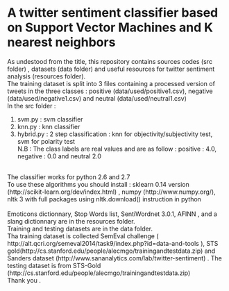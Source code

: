 # A twitter sentiment classifier based on Support Vector Machines and K nearest neighbors
As undestood from the title, this repository contains sources codes (src folder) , datasets (data folder) and useful resources for twitter sentiment analysis (resources folder).<br />
The training dataset is split into 3 files containing a processed version of tweets in the three classes : positive (data/used/positive1.csv), negative (data/used/negative1.csv) and neutral (data/used/neutral1.csv) <br />
In the src folder :<br />
1) svm.py : svm classifier <br />
2) knn.py : knn classifier <br />
3) hybrid.py : 2 step classification : knn for objectivity/subjectivity test, svm for polarity test <br />
N.B : The class labels are real values and are as follow : positive : 4.0, negative : 0.0 and neutral 2.0 <br />
<br />
The classifier works for python 2.6 and 2.7 <br />
To use these algorithms you should install : sklearn 0.14 version (http://scikit-learn.org/dev/index.html) , numpy (http://www.numpy.org/), nltk 3 with full packages using nltk.download() instruction in python <br />
<br />
Emoticons dictionnary, Stop Words list, SentiWordnet 3.0.1, AFINN ,  and a slang dictionnary are in the resources folder. <br />
Training and testing datasets are in the data folder.  <br />
Tha training dataset is collected SemEval challenge ( http://alt.qcri.org/semeval2014/task9/index.php?id=data-and-tools ), STS gold(http://cs.stanford.edu/people/alecmgo/trainingandtestdata.zip)  and Sanders dataset (http://www.sananalytics.com/lab/twitter-sentiment) . The testing dataset is from STS-Gold (http://cs.stanford.edu/people/alecmgo/trainingandtestdata.zip)
<br />
Thank you .  <br />
